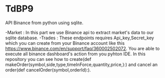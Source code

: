 # TdBP9

API Binance from python using sqlite.

-Market : In this part we use Binance api to extract market's data to our sqlite database. 
-Trades : These endpoints requires Api_key,Secret_key which you can create from your Binance account like this https://www.binance.com/en/support/faq/360002502072.
          You are able to execute all binance dashboard's action from you pyhton IDE. 
          In this repository you can see how to create(def makeOrder(symbol,side,type,timeInForce,quantity,price,):) and cancel an order(def cancelOrder(symbol,orderId):).
